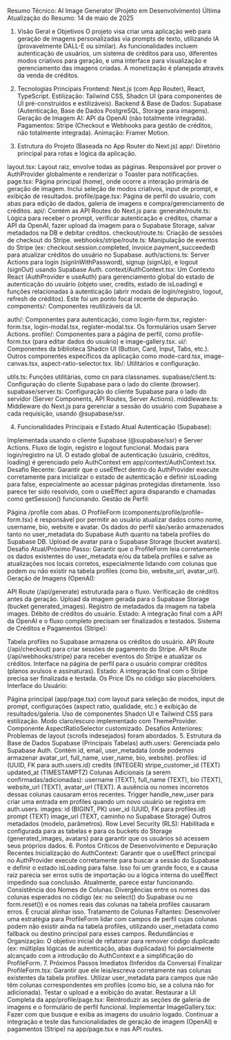 Resumo Técnico: AI Image Generator (Projeto em Desenvolvimento)
Última Atualização do Resumo: 14 de maio de 2025

1. Visão Geral e Objetivos
O projeto visa criar uma aplicação web para geração de imagens personalizadas via prompts de texto, utilizando IA (provavelmente DALL-E ou similar). As funcionalidades incluem autenticação de usuários, um sistema de créditos para uso, diferentes modos criativos para geração, e uma interface para visualização e gerenciamento das imagens criadas. A monetização é planejada através da venda de créditos.

2. Tecnologias Principais
Frontend: Next.js (com App Router), React, TypeScript.
Estilização: Tailwind CSS, Shadcn UI (para componentes de UI pré-construídos e estilizáveis).
Backend & Base de Dados: Supabase (Autenticação, Base de Dados PostgreSQL, Storage para imagens).
Geração de Imagem AI: API da OpenAI (não totalmente integrada).
Pagamentos: Stripe (Checkout e Webhooks para gestão de créditos, não totalmente integrada).
Animação: Framer Motion.
3. Estrutura do Projeto (Baseada no App Router do Next.js)
app/: Diretório principal para rotas e lógica da aplicação.

layout.tsx: Layout raiz, envolve todas as páginas. Responsável por prover o AuthProvider globalmente e renderizar o Toaster para notificações.
page.tsx: Página principal (home), onde ocorre a interação primária de geração de imagem. Inclui seleção de modos criativos, input de prompt, e exibição de resultados.
profile/page.tsx: Página de perfil do usuário, com abas para edição de dados, galeria de imagens e compra/gerenciamento de créditos.
api/: Contém as API Routes do Next.js para:
generate/route.ts: Lógica para receber o prompt, verificar autenticação e créditos, chamar a API da OpenAI, fazer upload da imagem para o Supabase Storage, salvar metadados na DB e debitar créditos.
checkout/route.ts: Criação de sessões de checkout do Stripe.
webhooks/stripe/route.ts: Manipulação de eventos do Stripe (ex: checkout.session.completed, invoice.payment_succeeded) para atualizar créditos do usuário no Supabase.
auth/actions.ts: Server Actions para login (signInWithPassword), signup (signUp), e logout (signOut) usando Supabase Auth.
context/AuthContext.tsx: Um Contexto React (AuthProvider e useAuth) para gerenciamento global do estado de autenticação do usuário (objeto user, credits, estado de isLoading) e funções relacionadas à autenticação (abrir modais de login/registro, logout, refresh de créditos). Este foi um ponto focal recente de depuração.
components/: Componentes reutilizáveis da UI.

auth/: Componentes para autenticação, como login-form.tsx, register-form.tsx, login-modal.tsx, register-modal.tsx. Os formulários usam Server Actions.
profile/: Componentes para a página de perfil, como profile-form.tsx (para editar dados do usuário) e image-gallery.tsx.
ui/: Componentes da biblioteca Shadcn UI (Button, Card, Input, Tabs, etc.).
Outros componentes específicos da aplicação como mode-card.tsx, image-canvas.tsx, aspect-ratio-selector.tsx.
lib/: Utilitários e configuração.

utils.ts: Funções utilitárias, como cn para classnames.
supabase/client.ts: Configuração do cliente Supabase para o lado do cliente (browser).
supabase/server.ts: Configuração do cliente Supabase para o lado do servidor (Server Components, API Routes, Server Actions).
middleware.ts: Middleware do Next.js para gerenciar a sessão do usuário com Supabase a cada requisição, usando @supabase/ssr.

4. Funcionalidades Principais e Estado Atual
Autenticação (Supabase):

Implementada usando o cliente Supabase (@supabase/ssr) e Server Actions.
Fluxo de login, registro e logout funcional.
Modais para login/registro na UI.
O estado global de autenticação (usuário, créditos, loading) é gerenciado pelo AuthContext em app/context/AuthContext.tsx.
Desafio Recente: Garantir que o useEffect dentro do AuthProvider execute corretamente para inicializar o estado de autenticação e definir isLoading para false, especialmente ao acessar páginas protegidas diretamente. Isso parece ter sido resolvido, com o useEffect agora disparando e chamadas como getSession() funcionando.
Gestão de Perfil:

Página /profile com abas.
O ProfileForm (components/profile/profile-form.tsx) é responsável por permitir ao usuário atualizar dados como nome, username, bio, website e avatar.
Os dados do perfil são/serão armazenados tanto no user_metadata do Supabase Auth quanto na tabela profiles do Supabase DB.
Upload de avatar para o Supabase Storage (bucket avatars).
Desafio Atual/Próximo Passo: Garantir que o ProfileForm leia corretamente os dados existentes do user_metadata e/ou da tabela profiles e salve as atualizações nos locais corretos, especialmente lidando com colunas que podem ou não existir na tabela profiles (como bio, website_url, avatar_url).
Geração de Imagens (OpenAI):

API Route (/api/generate) estruturada para o fluxo.
Verificação de créditos antes da geração.
Upload da imagem gerada para o Supabase Storage (bucket generated_images).
Registro de metadados da imagem na tabela images.
Débito de créditos do usuário.
Estado: A integração final com a API da OpenAI e o fluxo completo precisam ser finalizados e testados.
Sistema de Créditos e Pagamentos (Stripe):

Tabela profiles no Supabase armazena os créditos do usuário.
API Route (/api/checkout) para criar sessões de pagamento do Stripe.
API Route (/api/webhooks/stripe) para receber eventos do Stripe e atualizar os créditos.
Interface na página de perfil para o usuário comprar créditos (planos avulsos e assinaturas).
Estado: A integração final com o Stripe precisa ser finalizada e testada. Os Price IDs no código são placeholders.
Interface do Usuário:

Página principal (app/page.tsx) com layout para seleção de modos, input de prompt, configurações (aspect ratio, qualidade, etc.) e exibição de resultados/galeria.
Uso de componentes Shadcn UI e Tailwind CSS para estilização.
Modo claro/escuro implementado com ThemeProvider.
Componente AspectRatioSelector customizado.
Desafios Anteriores: Problemas de layout (scrolls indesejados) foram abordados.
5. Estrutura da Base de Dados Supabase (Principais Tabelas)
auth.users: Gerenciada pelo Supabase Auth. Contém id, email, user_metadata (onde podemos armazenar avatar_url, full_name, user_name, bio, website).
profiles:
id (UUID, FK para auth.users.id)
credits (INTEGER)
stripe_customer_id (TEXT)
updated_at (TIMESTAMPTZ)
Colunas Adicionais (a serem confirmadas/adicionadas): username (TEXT), full_name (TEXT), bio (TEXT), website_url (TEXT), avatar_url (TEXT). A ausência ou nomes incorretos dessas colunas causaram erros recentes.
Trigger handle_new_user para criar uma entrada em profiles quando um novo usuário se registra em auth.users.
images:
id (BIGINT, PK)
user_id (UUID, FK para profiles.id)
prompt (TEXT)
image_url (TEXT, caminho no Supabase Storage)
Outros metadados (modelo, parâmetros).
Row Level Security (RLS): Habilitada e configurada para as tabelas e para os buckets do Storage (generated_images, avatars) para garantir que os usuários só acessem seus próprios dados.
6. Pontos Críticos de Desenvolvimento e Depuração Recentes
Inicialização do AuthContext: Garantir que o useEffect principal no AuthProvider execute corretamente para buscar a sessão do Supabase e definir o estado isLoading para false. Isso foi um grande foco, e a causa raiz parecia ser erros sutis de importação ou a lógica interna do useEffect impedindo sua conclusão. Atualmente, parece estar funcionando.
Consistência dos Nomes de Colunas: Divergências entre os nomes das colunas esperados no código (ex: no select() do Supabase ou no form.reset()) e os nomes reais das colunas na tabela profiles causaram erros. É crucial alinhar isso.
Tratamento de Colunas Faltantes: Desenvolver uma estratégia para ProfileForm lidar com campos de perfil cujas colunas podem não existir ainda na tabela profiles, utilizando user_metadata como fallback ou destino principal para esses campos.
Redundâncias e Organização: O objetivo inicial de refatorar para remover código duplicado (ex: múltiplas lógicas de autenticação, abas duplicadas) foi parcialmente alcançado com a introdução do AuthContext e a simplificação do ProfileForm.
7. Próximos Passos Imediatos (Inferidos da Conversa)
Finalizar ProfileForm.tsx:
Garantir que ele leia/escreva corretamente nas colunas existentes da tabela profiles.
Utilizar user_metadata para campos que não têm colunas correspondentes em profiles (como bio, se a coluna não for adicionada).
Testar o upload e a exibição do avatar.
Restaurar a UI Completa da app/profile/page.tsx: Reintroduzir as seções de galeria de imagens e o formulário de perfil funcional.
Implementar ImageGallery.tsx: Fazer com que busque e exiba as imagens do usuário logado.
Continuar a integração e teste das funcionalidades de geração de imagem (OpenAI) e pagamentos (Stripe) na app/page.tsx e nas API routes.